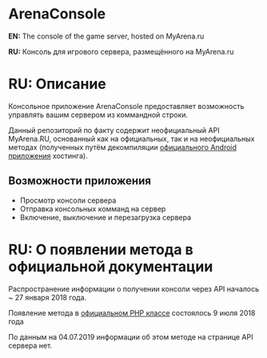 # ArenaConsole
**EN:** The console of the game server, hosted on MyArena.ru

**RU:** Консоль для игрового сервера, размещённого на MyArena.ru

# RU: Описание

Консольное приложение ArenaConsole предоставляет возможность управлять вашим сервером из коммандной строки.

Данный репозиторий по факту содержит неофициальный API MyArena.RU, основанный как на официальных, так и на неофициальных методах (полученных путём декомпиляции [официального Android приложения](https://web.archive.org/web/20220719114226/https://play.google.com/store/apps/details?id=com.myarena.android&hl=ru) хостинга).

## Возможности приложения

* Просмотр консоли сервера
* Отправка консольных комманд на сервер
* Включение, выключение и перезагрузка сервера

# RU: О появлении метода в официальной документации

Распространение информации о получении консоли через API началось ~ 27 января 2018 года.

Появление метода в [официальном PHP классе](https://github.com/de-salvatierra/MyArena.Ru-API) состоялось 9 июля 2018 года

По данным на 04.07.2019 информации об этом методе на странице API сервера нет.
